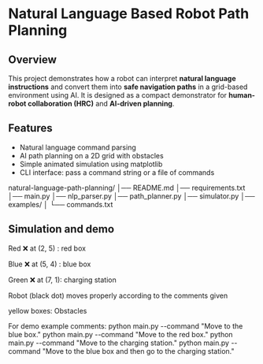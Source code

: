 # Natural Language Based Robot Path Planning

## Overview
This project demonstrates how a robot can interpret **natural language instructions**
and convert them into **safe navigation paths** in a grid-based environment using AI.
It is designed as a compact demonstrator for **human-robot collaboration (HRC)** and
**AI-driven planning**.

## Features
- Natural language command parsing 
- AI path planning on a 2D grid with obstacles
- Simple animated simulation using matplotlib
- CLI interface: pass a command string or a file of commands

natural-language-path-planning/
│── README.md
│── requirements.txt
│── main.py
│── nlp_parser.py
│── path_planner.py
│── simulator.py
│── examples/
│   └── commands.txt


## Simulation and demo
Red ❌ at (2, 5) : red box

Blue ❌ at (5, 4) : blue box

Green ❌ at (7, 1): charging station

Robot (black dot) moves properly according to the comments given

yellow boxes: Obstacles

For demo example comments:
python main.py --command "Move to the blue box."
python main.py --command "Move to the red box."
python main.py --command "Move to the charging station."
 python main.py --command "Move to the blue box and then go to the charging station."


